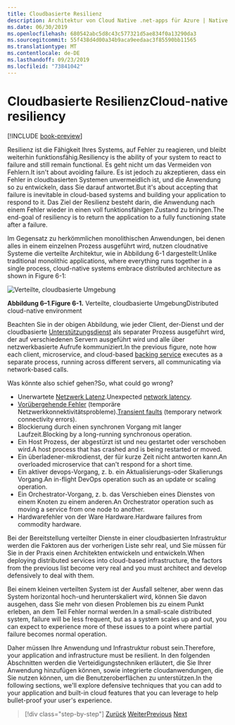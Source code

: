 ```yaml
---
title: Cloudbasierte Resilienz
description: Architektur von Cloud Native .net-apps für Azure | Native Cloud-Resilienz
ms.date: 06/30/2019
ms.openlocfilehash: 680542abc5d8c43c577321d5ae834f0a13290da3
ms.sourcegitcommit: 55f438d4d00a34b9aca9eedaac3f85590bb11565
ms.translationtype: MT
ms.contentlocale: de-DE
ms.lasthandoff: 09/23/2019
ms.locfileid: "73841042"
---
```

# <a name="cloud-native-resiliency"></a><span data-ttu-id="c48c7-103">Cloudbasierte Resilienz</span><span class="sxs-lookup"><span data-stu-id="c48c7-103">Cloud-native resiliency</span></span>

[!INCLUDE [book-preview](../../../includes/book-preview.md)]

<span data-ttu-id="c48c7-104">Resilienz ist die Fähigkeit Ihres Systems, auf Fehler zu reagieren, und bleibt weiterhin funktionsfähig.</span><span class="sxs-lookup"><span data-stu-id="c48c7-104">Resiliency is the ability of your system to react to failure and still remain functional.</span></span> <span data-ttu-id="c48c7-105">Es geht nicht um das Vermeiden von Fehlern.</span><span class="sxs-lookup"><span data-stu-id="c48c7-105">It isn't about avoiding failure.</span></span> <span data-ttu-id="c48c7-106">Es ist jedoch zu akzeptieren, dass ein Fehler in cloudbasierten Systemen unvermeidlich ist, und die Anwendung so zu entwickeln, dass Sie darauf antwortet.</span><span class="sxs-lookup"><span data-stu-id="c48c7-106">But it's about accepting that failure is inevitable in cloud-based systems and building your application to respond to it.</span></span> <span data-ttu-id="c48c7-107">Das Ziel der Resilienz besteht darin, die Anwendung nach einem Fehler wieder in einen voll funktionsfähigen Zustand zu bringen.</span><span class="sxs-lookup"><span data-stu-id="c48c7-107">The end-goal of resiliency is to return the application to a fully functioning state after a failure.</span></span>

<span data-ttu-id="c48c7-108">Im Gegensatz zu herkömmlichen monolithischen Anwendungen, bei denen alles in einem einzelnen Prozess ausgeführt wird, nutzen cloudnative Systeme die verteilte Architektur, wie in Abbildung 6-1 dargestellt:</span><span class="sxs-lookup"><span data-stu-id="c48c7-108">Unlike traditional monolithic applications, where everything runs together in a single process, cloud-native systems embrace distributed architecture as shown in Figure 6-1:</span></span>

![Verteilte, cloudbasierte Umgebung](./media/distributed-cloud-native-environment.png)

<span data-ttu-id="c48c7-110">**Abbildung 6–1**.</span><span class="sxs-lookup"><span data-stu-id="c48c7-110">**Figure 6-1.**</span></span> <span data-ttu-id="c48c7-111">Verteilte, cloudbasierte Umgebung</span><span class="sxs-lookup"><span data-stu-id="c48c7-111">Distributed cloud-native environment</span></span>

<span data-ttu-id="c48c7-112">Beachten Sie in der obigen Abbildung, wie jeder Client, der-Dienst und der cloudbasierte [Unterstützungsdienst](https://12factor.net/backing-services) als separater Prozess ausgeführt wird, der auf verschiedenen Servern ausgeführt wird und alle über netzwerkbasierte Aufrufe kommuniziert.</span><span class="sxs-lookup"><span data-stu-id="c48c7-112">In the previous figure, note how each client, microservice, and cloud-based [backing service](https://12factor.net/backing-services) executes as a separate process, running across different servers, all communicating via network-based calls.</span></span>

<span data-ttu-id="c48c7-113">Was könnte also schief gehen?</span><span class="sxs-lookup"><span data-stu-id="c48c7-113">So, what could go wrong?</span></span>

- <span data-ttu-id="c48c7-114">Unerwartete [Netzwerk Latenz](https://www.techopedia.com/definition/8553/network-latency).</span><span class="sxs-lookup"><span data-stu-id="c48c7-114">Unexpected [network latency](https://www.techopedia.com/definition/8553/network-latency).</span></span>
- <span data-ttu-id="c48c7-115">[Vorübergehende Fehler](https://docs.microsoft.com/azure/architecture/best-practices/transient-faults) (temporäre Netzwerkkonnektivitätsprobleme).</span><span class="sxs-lookup"><span data-stu-id="c48c7-115">[Transient faults](https://docs.microsoft.com/azure/architecture/best-practices/transient-faults) (temporary network connectivity errors).</span></span>
- <span data-ttu-id="c48c7-116">Blockierung durch einen synchronen Vorgang mit langer Laufzeit.</span><span class="sxs-lookup"><span data-stu-id="c48c7-116">Blocking by a long-running synchronous operation.</span></span>
- <span data-ttu-id="c48c7-117">Ein Host Prozess, der abgestürzt ist und neu gestartet oder verschoben wird.</span><span class="sxs-lookup"><span data-stu-id="c48c7-117">A host process that has crashed and is being restarted or moved.</span></span>
- <span data-ttu-id="c48c7-118">Ein überladener-mikrodienst, der für kurze Zeit nicht antworten kann.</span><span class="sxs-lookup"><span data-stu-id="c48c7-118">An overloaded microservice that can't respond for a short time.</span></span>
- <span data-ttu-id="c48c7-119">Ein aktiver devops-Vorgang, z. b. ein Aktualisierungs-oder Skalierungs Vorgang.</span><span class="sxs-lookup"><span data-stu-id="c48c7-119">An in-flight DevOps operation such as an update or scaling operation.</span></span>
- <span data-ttu-id="c48c7-120">Ein Orchestrator-Vorgang, z. b. das Verschieben eines Dienstes von einem Knoten zu einem anderen.</span><span class="sxs-lookup"><span data-stu-id="c48c7-120">An Orchestrator operation such as moving a service from one node to another.</span></span>
- <span data-ttu-id="c48c7-121">Hardwarefehler von der Ware Hardware.</span><span class="sxs-lookup"><span data-stu-id="c48c7-121">Hardware failures from commodity hardware.</span></span>

<span data-ttu-id="c48c7-122">Bei der Bereitstellung verteilter Dienste in einer cloudbasierten Infrastruktur werden die Faktoren aus der vorherigen Liste sehr real, und Sie müssen für Sie in der Praxis einen Architekten entwickeln und entwickeln.</span><span class="sxs-lookup"><span data-stu-id="c48c7-122">When deploying distributed services into cloud-based infrastructure, the factors from the previous list become very real and you must architect and develop defensively to deal with them.</span></span>

<span data-ttu-id="c48c7-123">Bei einem kleinen verteilten System ist der Ausfall seltener, aber wenn das System horizontal hoch-und herunterskaliert wird, können Sie davon ausgehen, dass Sie mehr von diesen Problemen bis zu einem Punkt erleben, an dem Teil Fehler normal werden.</span><span class="sxs-lookup"><span data-stu-id="c48c7-123">In a small-scale distributed system, failure will be less frequent, but as a system scales up and out, you can expect to experience more of these issues to a point where partial failure becomes normal operation.</span></span>

<span data-ttu-id="c48c7-124">Daher müssen Ihre Anwendung und Infrastruktur robust sein.</span><span class="sxs-lookup"><span data-stu-id="c48c7-124">Therefore, your application and infrastructure must be resilient.</span></span> <span data-ttu-id="c48c7-125">In den folgenden Abschnitten werden die Verteidigungstechniken erläutert, die Sie Ihrer Anwendung hinzufügen können, sowie integrierte cloudanwendungen, die Sie nutzen können, um die Benutzeroberflächen zu unterstützen.</span><span class="sxs-lookup"><span data-stu-id="c48c7-125">In the following sections, we'll explore defensive techniques that you can add to your application and built-in cloud features that you can leverage to help bullet-proof your user's experience.</span></span>

>[!div class="step-by-step"]
><span data-ttu-id="c48c7-126">[Zurück](azure-data-storage.md)
>[Weiter](application-resiliency-patterns.md)</span><span class="sxs-lookup"><span data-stu-id="c48c7-126">[Previous](azure-data-storage.md)
[Next](application-resiliency-patterns.md)</span></span>
